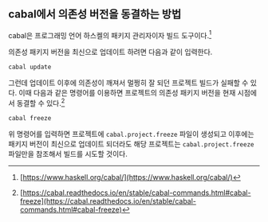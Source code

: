 ## cabal에서 의존성 버전을 동결하는 방법

cabal은 프로그래밍 언어 하스켈의 패키지 관리자이자 빌드 도구이다.[^1]

[^1]: [https://www.haskell.org/cabal/](https://www.haskell.org/cabal/)

의존성 패키지 버전을 최신으로 업데이트 하려면 다음과 같이 입력한다.

```
cabal update
```

그런데 업데이트 이후에 의존성이 깨져서 멀쩡히 잘 되던 프로젝트 빌드가 실패할 수 있다. 이때 다음과 같은 명령어를 이용하면 프로젝트의 의존성 패키지 버전을 현재 시점에서 동결할 수 있다.[^2]

[^2]: [https://cabal.readthedocs.io/en/stable/cabal-commands.html#cabal-freeze](https://cabal.readthedocs.io/en/stable/cabal-commands.html#cabal-freeze)

```
cabal freeze
```

위 명령어를 입력하면 프로젝트에 `cabal.project.freeze` 파일이 생성되고 이후에는 패키지 버전이 최신으로 업데이트 되더라도 해당 프로젝트는 `cabal.project.freeze` 파일만을 참조해서 빌드를 시도할 것이다.
